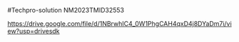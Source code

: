 #Techpro-solution NM2023TMID32553


https://drive.google.com/file/d/1NBrwhIC4_0W1PhgCAH4qxD4j8DYaDm7i/view?usp=drivesdk
